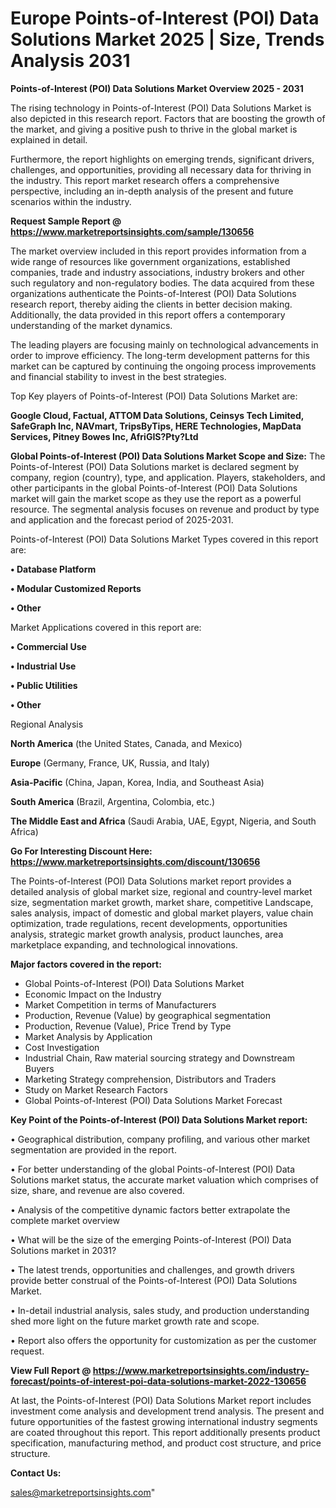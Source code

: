 # Europe Points-of-Interest (POI) Data Solutions Market 2025 | Size, Trends Analysis 2031

<Strong> Points-of-Interest (POI) Data Solutions Market Overview 2025 - 2031</strong>

The rising technology in Points-of-Interest (POI) Data Solutions Market is also depicted in this research report. Factors that are boosting the growth of the market, and giving a positive push to thrive in the global market is explained in detail.

Furthermore, the report highlights on emerging trends, significant drivers, challenges, and opportunities, providing all necessary data for thriving in the industry. This report market research offers a comprehensive perspective, including an in-depth analysis of the present and future scenarios within the industry.

<strong>Request Sample Report @ <a href=https://www.marketreportsinsights.com/sample/130656>https://www.marketreportsinsights.com/sample/130656</a></strong>

The market overview included in this report provides information from a wide range of resources like government organizations, established companies, trade and industry associations, industry brokers and other such regulatory and non-regulatory bodies. The data acquired from these organizations authenticate the Points-of-Interest (POI) Data Solutions research report, thereby aiding the clients in better decision making. Additionally, the data provided in this report offers a contemporary understanding of the market dynamics.

The leading players are focusing mainly on technological advancements in order to improve efficiency. The long-term development patterns for this market can be captured by continuing the ongoing process improvements and financial stability to invest in the best strategies.

Top Key players of Points-of-Interest (POI) Data Solutions Market are:

<strong>Google Cloud, Factual, ATTOM Data Solutions, Ceinsys Tech Limited, SafeGraph Inc, NAVmart, TripsByTips, HERE Technologies, MapData Services, Pitney Bowes Inc, AfriGIS?Pty?Ltd</strong>

<strong><b>Global Points-of-Interest (POI) Data Solutions Market Scope and Size:</b></strong>
The Points-of-Interest (POI) Data Solutions market is declared segment by company, region (country), type, and application. Players, stakeholders, and other participants in the global Points-of-Interest (POI) Data Solutions market will gain the market scope as they use the report as a powerful resource. The segmental analysis focuses on revenue and product by type and application and the forecast period of 2025-2031.

Points-of-Interest (POI) Data Solutions Market Types covered in this report are:

<strong>• Database Platform

• Modular Customized Reports

• Other</strong>

Market Applications covered in this report are:

<strong>• Commercial Use

• Industrial Use

• Public Utilities

• Other</strong> 

Regional Analysis

<strong>North America</strong> (the United States, Canada, and Mexico)

<strong>Europe</strong> (Germany, France, UK, Russia, and Italy)

<strong>Asia-Pacific</strong> (China, Japan, Korea, India, and Southeast Asia)

<strong>South America</strong> (Brazil, Argentina, Colombia, etc.)

<strong>The Middle East and Africa</strong> (Saudi Arabia, UAE, Egypt, Nigeria, and South Africa)

<strong>Go For Interesting Discount Here: <a href=https://www.marketreportsinsights.com/discount/130656>https://www.marketreportsinsights.com/discount/130656</a></strong>

The Points-of-Interest (POI) Data Solutions market report provides a detailed analysis of global market size, regional and country-level market size, segmentation market growth, market share, competitive Landscape, sales analysis, impact of domestic and global market players, value chain optimization, trade regulations, recent developments, opportunities analysis, strategic market growth analysis, product launches, area marketplace expanding, and technological innovations.

<strong><b>Major factors covered in the report:</b></strong>
<ul>
  <li>Global Points-of-Interest (POI) Data Solutions Market </li>
  <li>Economic Impact on the Industry</li>
  <li>Market Competition in terms of Manufacturers</li>
  <li>Production, Revenue (Value) by geographical segmentation</li>
  <li>Production, Revenue (Value), Price Trend by Type</li>
  <li>Market Analysis by Application</li>
  <li>Cost Investigation</li>
  <li>Industrial Chain, Raw material sourcing strategy and Downstream Buyers</li>
  <li>Marketing Strategy comprehension, Distributors and Traders</li>
  <li>Study on Market Research Factors</li>
  <li>Global Points-of-Interest (POI) Data Solutions Market Forecast</li>
</ul>

<strong><b>Key Point of the Points-of-Interest (POI) Data Solutions Market report:</b></strong>

• Geographical distribution, company profiling, and various other market segmentation are provided in the report.

• For better understanding of the global Points-of-Interest (POI) Data Solutions market status, the accurate market valuation which comprises of size, share, and revenue are also covered.

• Analysis of the competitive dynamic factors better extrapolate the complete market overview

• What will be the size of the emerging Points-of-Interest (POI) Data Solutions market in 2031?

• The latest trends, opportunities and challenges, and growth drivers provide better construal of the Points-of-Interest (POI) Data Solutions Market.

• In-detail industrial analysis, sales study, and production understanding shed more light on the future market growth rate and scope.

• Report also offers the opportunity for customization as per the customer request.

<strong><b>View Full Report @ <a href=https://www.marketreportsinsights.com/industry-forecast/points-of-interest-poi-data-solutions-market-2022-130656>https://www.marketreportsinsights.com/industry-forecast/points-of-interest-poi-data-solutions-market-2022-130656</a></b></strong>


At last, the Points-of-Interest (POI) Data Solutions Market report includes investment come analysis and development trend analysis. The present and future opportunities of the fastest growing international industry segments are coated throughout this report. This report additionally presents product specification, manufacturing method, and product cost structure, and price structure.

<strong>Contact Us:</strong>

sales@marketreportsinsights.com"
